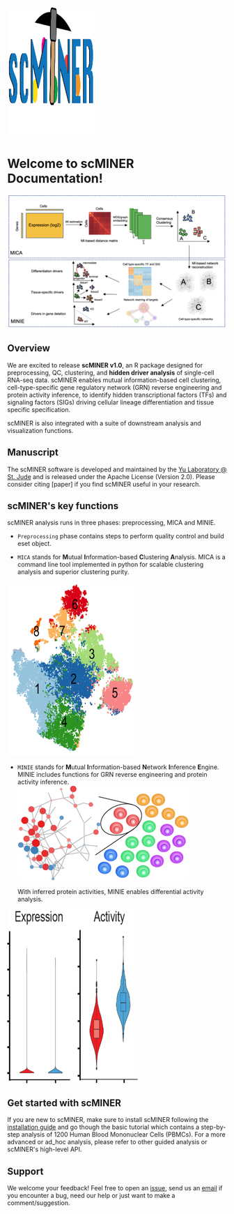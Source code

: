 <img src="images/scMINER_logo.png" alt="Logo" width="200" height="300"/>

# Welcome to scMINER Documentation!

![scMINER overview](images/scMINER_overview.png)

## Overview
We are excited to release **scMINER v1.0**, an R package designed for preprocessing, QC, clustering, and **hidden driver analysis** of single-cell RNA-seq data. scMINER enables mutual information-based cell clustering, cell-type-specific gene regulatory network (GRN) reverse engineering and protein activity inference, to identify hidden transcriptional factors (TFs) and signaling factors (SIGs) driving cellular lineage differentiation and tissue specific specification.

scMINER is also integrated with a suite of downstream analysis and visualization functions.


## Manuscript
The scMINER software is developed and maintained by the [Yu Laboratory @ St. Jude](https://www.stjude.org/directory/y/jiyang-yu.html) and is released under the Apache License (Version 2.0). Please consider citing [paper] if you find scMINER useful in your research.


## scMINER's key functions
scMINER analysis runs in three phases: preprocessing, MICA and MINIE.

* `Preprocessing` phase contains steps to perform quality control and build eset object.

* `MICA` stands for **M**utual **I**nformation-based **C**lustering **A**nalysis. MICA is a command line tool implemented in python for scalable clustering analysis and superior clustering purity.
<img src="images/MICA_clusters_frontpage.png" alt="Logo" width="300" height="400"/>

* `MINIE` stands for **M**utual **I**nformation-based **N**etwork **I**nference **E**ngine. MINIE includes functions for GRN reverse engineering and protein activity inference.
![context-specific network](images/context-based_network.png)

   With inferred protein activities, MINIE enables differential activity analysis. 
<img src="images/hiddendrivers.png" alt="Logo" width="300" height="400"/>


## Get started with scMINER
If you are new to scMINER, make sure to install scMINER following the [installation guide](install.md) and go though the basic tutorial which contains a step-by-step analysis of 1200 Human Blood Mononuclear Cells (PBMCs). For a more advanced or ad_hoc analysis, please refer to other guided analysis or scMINER's high-level API.


## Support
We welcome your feedback! Feel free to open an [issue](https://github.com/jyyulab/scMINER/issues), send us an [email](mailto:jiyang.yu@stjude.org) if you encounter a bug, need our help or just want to make a comment/suggestion.
